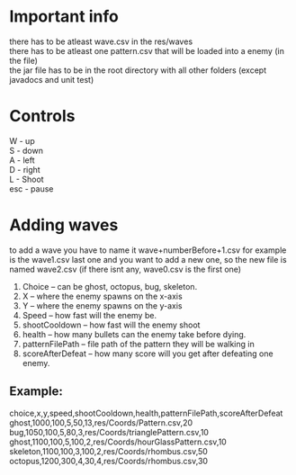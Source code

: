 # Important info
there has to be atleast wave.csv in the res/waves <br>
there has to be atleast one pattern.csv that will be loaded into a enemy (in the file) <br>
the jar file has to be in the root directory with all other folders (except javadocs and unit test)
# Controls
W - up <br>
S - down <br>
A - left<br>
D - right<br>
L - Shoot<br>
esc - pause<br>
# Adding waves
to add a wave you have to name it wave+numberBefore+1.csv for example is the wave1.csv last one and you want to add a new one, so the new file is named wave2.csv (if there isnt any, wave0.csv is the first one)
1)	Choice – can be ghost, octopus, bug, skeleton.
2)	X – where the enemy spawns on the x-axis
3)	Y – where the enemy spawns on the y-axis
4)	Speed – how fast will the enemy be.
5)	shootCooldown – how fast will the enemy shoot
6)	health – how many bullets can the enemy take before dying.
7)	patternFilePath – file path of the pattern they will be walking in 
8)	scoreAfterDefeat – how many score will you get after defeating one enemy.
## Example: <br>
choice,x,y,speed,shootCooldown,health,patternFilePath,scoreAfterDefeat <br>
ghost,1000,100,5,50,13,res/Coords/Pattern.csv,20 <br>
bug,1050,100,5,80,3,res/Coords/trianglePattern.csv,10 <br>
ghost,1100,100,5,100,2,res/Coords/hourGlassPattern.csv,10 <br>
skeleton,1100,100,3,100,2,res/Coords/rhombus.csv,50 <br>
octopus,1200,300,4,30,4,res/Coords/rhombus.csv,30 <br>

